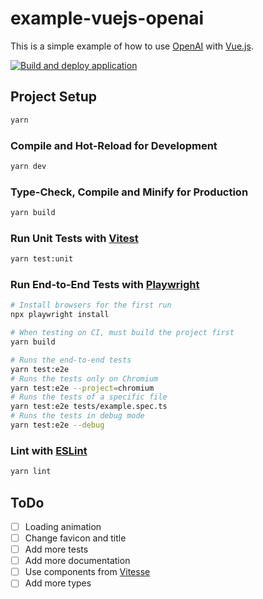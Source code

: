 # example-vuejs-openai

This is a simple example of how to use [OpenAI](https://openai.com/) with [Vue.js](https://vuejs.org/).

[![Build and deploy application](https://github.com/vergissberlin/example-openai-vuejs/actions/workflows/build-and-deploy.yml/badge.svg)](https://github.com/vergissberlin/example-openai-vuejs/actions/workflows/build-and-deploy.yml)

## Project Setup

```sh
yarn
```

### Compile and Hot-Reload for Development

```sh
yarn dev
```

### Type-Check, Compile and Minify for Production

```sh
yarn build
```

### Run Unit Tests with [Vitest](https://vitest.dev/)

```sh
yarn test:unit
```

### Run End-to-End Tests with [Playwright](https://playwright.dev)

```sh
# Install browsers for the first run
npx playwright install

# When testing on CI, must build the project first
yarn build

# Runs the end-to-end tests
yarn test:e2e
# Runs the tests only on Chromium
yarn test:e2e --project=chromium
# Runs the tests of a specific file
yarn test:e2e tests/example.spec.ts
# Runs the tests in debug mode
yarn test:e2e --debug
```

### Lint with [ESLint](https://eslint.org/)

```sh
yarn lint
```

## ToDo

- [ ] Loading animation
- [ ] Change favicon and title
- [ ] Add more tests
- [ ] Add more documentation
- [ ] Use components from [Vitesse](https://github.com/antfu/vitesse)
- [ ] Add more types
